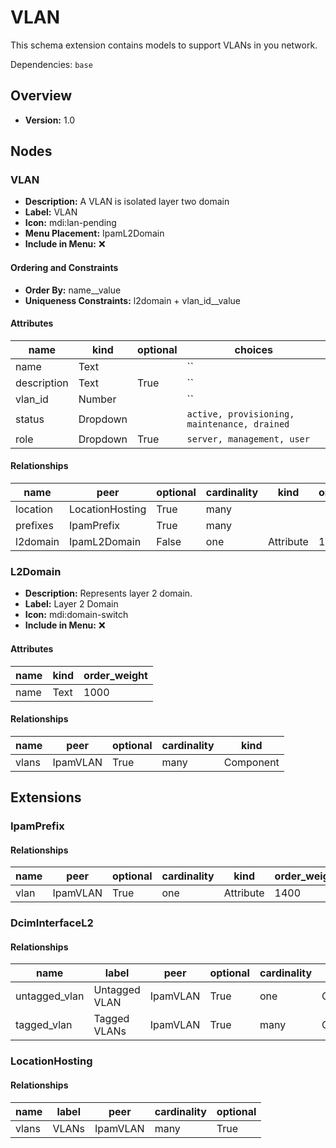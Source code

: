 # VLAN

This schema extension contains models to support VLANs in you network.

Dependencies: `base`

## Overview

- **Version:** 1.0

## Nodes

### VLAN

- **Description:** A VLAN is isolated layer two domain
- **Label:** VLAN
- **Icon:** mdi:lan-pending
- **Menu Placement:** IpamL2Domain
- **Include in Menu:** ❌


#### Ordering and Constraints
- **Order By:** name__value
- **Uniqueness Constraints:** l2domain + vlan_id__value
#### Attributes

| name | kind | optional | choices |
| ---- | ---- | -------- | ------- |
| name | Text |  | `` |
| description | Text | True | `` |
| vlan_id | Number |  | `` |
| status | Dropdown |  | `active, provisioning, maintenance, drained` |
| role | Dropdown | True | `server, management, user` |

#### Relationships

| name | peer | optional | cardinality | kind | order_weight |
| ---- | ---- | -------- | ----------- | ---- | ------------ |
| location | LocationHosting | True | many |  |  |
| prefixes | IpamPrefix | True | many |  |  |
| l2domain | IpamL2Domain | False | one | Attribute | 1200 |

### L2Domain

- **Description:** Represents layer 2 domain.
- **Label:** Layer 2 Domain
- **Icon:** mdi:domain-switch
- **Include in Menu:** ❌

#### Attributes

| name | kind | order_weight |
| ---- | ---- | ------------ |
| name | Text | 1000 |

#### Relationships

| name | peer | optional | cardinality | kind |
| ---- | ---- | -------- | ----------- | ---- |
| vlans | IpamVLAN | True | many | Component |

## Extensions
### IpamPrefix
#### Relationships

| name | peer | optional | cardinality | kind | order_weight |
| ---- | ---- | -------- | ----------- | ---- | ------------ |
| vlan | IpamVLAN | True | one | Attribute | 1400 |

### DcimInterfaceL2
#### Relationships

| name | label | peer | optional | cardinality | kind | identifier |
| ---- | ----- | ---- | -------- | ----------- | ---- | ---------- |
| untagged_vlan | Untagged VLAN | IpamVLAN | True | one | Component | interface_l2__untagged_vlan |
| tagged_vlan | Tagged VLANs | IpamVLAN | True | many | Component | interface_l2__tagged_vlan |

### LocationHosting
#### Relationships

| name | label | peer | cardinality | optional |
| ---- | ----- | ---- | ----------- | -------- |
| vlans | VLANs | IpamVLAN | many | True |
